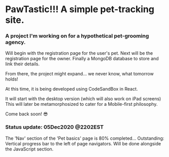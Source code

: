 # PawTastic!!! A simple pet-tracking site.
### A project I'm working on for a hypothetical pet-grooming agency.

Will begin with the registration page for the user's pet.
Next will be the registration page for the owner.
Finally a MongoDB database to store and link their details.

From there, the project might expand... we never know, what tomorrow holds!

At this time, it is being developed using CodeSandBox in React. 

It will start with the desktop version (which will also work on iPad screens)
This will later be metamorphosized to cater for a Mobile-first philosophy.

Come back soon! 😎

### Status update: 05Dec2020 @2202EST
The 'Nav' section of the 'Pet basics' page is 80% completed...
Outstanding:
    Vertical progress bar to the left of page navigators.
    Will be done alongside the JavaScript section.